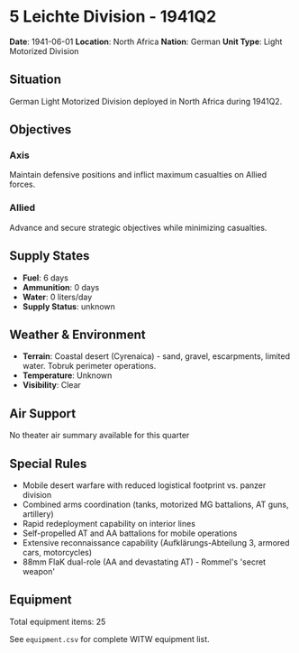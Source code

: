 # 5 Leichte Division - 1941Q2

**Date**: 1941-06-01
**Location**: North Africa
**Nation**: German
**Unit Type**: Light Motorized Division

## Situation

German Light Motorized Division deployed in North Africa during 1941Q2.

## Objectives

### Axis
Maintain defensive positions and inflict maximum casualties on Allied forces.

### Allied
Advance and secure strategic objectives while minimizing casualties.

## Supply States

- **Fuel**: 6 days
- **Ammunition**: 0 days
- **Water**: 0 liters/day
- **Supply Status**: unknown

## Weather & Environment

- **Terrain**: Coastal desert (Cyrenaica) - sand, gravel, escarpments, limited water. Tobruk perimeter operations.
- **Temperature**: Unknown
- **Visibility**: Clear

## Air Support

No theater air summary available for this quarter

## Special Rules

- Mobile desert warfare with reduced logistical footprint vs. panzer division
- Combined arms coordination (tanks, motorized MG battalions, AT guns, artillery)
- Rapid redeployment capability on interior lines
- Self-propelled AT and AA battalions for mobile operations
- Extensive reconnaissance capability (Aufklärungs-Abteilung 3, armored cars, motorcycles)
- 88mm FlaK dual-role (AA and devastating AT) - Rommel's 'secret weapon'

## Equipment

Total equipment items: 25

See `equipment.csv` for complete WITW equipment list.
